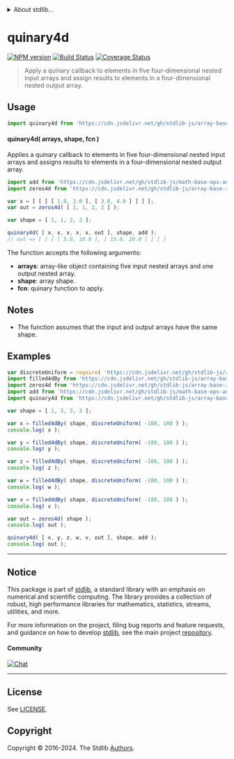 <!--

@license Apache-2.0

Copyright (c) 2023 The Stdlib Authors.

Licensed under the Apache License, Version 2.0 (the "License");
you may not use this file except in compliance with the License.
You may obtain a copy of the License at

   http://www.apache.org/licenses/LICENSE-2.0

Unless required by applicable law or agreed to in writing, software
distributed under the License is distributed on an "AS IS" BASIS,
WITHOUT WARRANTIES OR CONDITIONS OF ANY KIND, either express or implied.
See the License for the specific language governing permissions and
limitations under the License.

-->


<details>
  <summary>
    About stdlib...
  </summary>
  <p>We believe in a future in which the web is a preferred environment for numerical computation. To help realize this future, we've built stdlib. stdlib is a standard library, with an emphasis on numerical and scientific computation, written in JavaScript (and C) for execution in browsers and in Node.js.</p>
  <p>The library is fully decomposable, being architected in such a way that you can swap out and mix and match APIs and functionality to cater to your exact preferences and use cases.</p>
  <p>When you use stdlib, you can be absolutely certain that you are using the most thorough, rigorous, well-written, studied, documented, tested, measured, and high-quality code out there.</p>
  <p>To join us in bringing numerical computing to the web, get started by checking us out on <a href="https://github.com/stdlib-js/stdlib">GitHub</a>, and please consider <a href="https://opencollective.com/stdlib">financially supporting stdlib</a>. We greatly appreciate your continued support!</p>
</details>

# quinary4d

[![NPM version][npm-image]][npm-url] [![Build Status][test-image]][test-url] [![Coverage Status][coverage-image]][coverage-url] <!-- [![dependencies][dependencies-image]][dependencies-url] -->

> Apply a quinary callback to elements in five four-dimensional nested input arrays and assign results to elements in a four-dimensional nested output array.

<section class="intro">

</section>

<!-- /.intro -->



<section class="usage">

## Usage

```javascript
import quinary4d from 'https://cdn.jsdelivr.net/gh/stdlib-js/array-base-quinary4d@deno/mod.js';
```

#### quinary4d( arrays, shape, fcn )

Applies a quinary callback to elements in five four-dimensional nested input arrays and assigns results to elements in a four-dimensional nested output array.

```javascript
import add from 'https://cdn.jsdelivr.net/gh/stdlib-js/math-base-ops-add5@deno/mod.js';
import zeros4d from 'https://cdn.jsdelivr.net/gh/stdlib-js/array-base-zeros4d@deno/mod.js';

var x = [ [ [ [ 1.0, 2.0 ], [ 3.0, 4.0 ] ] ] ];
var out = zeros4d( [ 1, 1, 2, 2 ] );

var shape = [ 1, 1, 2, 2 ];

quinary4d( [ x, x, x, x, x, out ], shape, add );
// out => [ [ [ [ 5.0, 10.0 ], [ 15.0, 20.0 ] ] ] ]
```

The function accepts the following arguments:

-   **arrays**: array-like object containing five input nested arrays and one output nested array.
-   **shape**: array shape.
-   **fcn**: quinary function to apply.

</section>

<!-- /.usage -->

<section class="notes">

## Notes

-   The function assumes that the input and output arrays have the same shape.

</section>

<!-- /.notes -->

<section class="examples">

## Examples

<!-- eslint no-undef: "error" -->

```javascript
var discreteUniform = require( 'https://cdn.jsdelivr.net/gh/stdlib-js/random-base-discrete-uniform' ).factory;
import filled4dBy from 'https://cdn.jsdelivr.net/gh/stdlib-js/array-base-filled4d-by@deno/mod.js';
import zeros4d from 'https://cdn.jsdelivr.net/gh/stdlib-js/array-base-zeros4d@deno/mod.js';
import add from 'https://cdn.jsdelivr.net/gh/stdlib-js/math-base-ops-add5@deno/mod.js';
import quinary4d from 'https://cdn.jsdelivr.net/gh/stdlib-js/array-base-quinary4d@deno/mod.js';

var shape = [ 1, 3, 3, 3 ];

var x = filled4dBy( shape, discreteUniform( -100, 100 ) );
console.log( x );

var y = filled4dBy( shape, discreteUniform( -100, 100 ) );
console.log( y );

var z = filled4dBy( shape, discreteUniform( -100, 100 ) );
console.log( z );

var w = filled4dBy( shape, discreteUniform( -100, 100 ) );
console.log( w );

var v = filled4dBy( shape, discreteUniform( -100, 100 ) );
console.log( v );

var out = zeros4d( shape );
console.log( out );

quinary4d( [ x, y, z, w, v, out ], shape, add );
console.log( out );
```

</section>

<!-- /.examples -->

<!-- Section for related `stdlib` packages. Do not manually edit this section, as it is automatically populated. -->

<section class="related">

</section>

<!-- /.related -->

<!-- Section for all links. Make sure to keep an empty line after the `section` element and another before the `/section` close. -->


<section class="main-repo" >

* * *

## Notice

This package is part of [stdlib][stdlib], a standard library with an emphasis on numerical and scientific computing. The library provides a collection of robust, high performance libraries for mathematics, statistics, streams, utilities, and more.

For more information on the project, filing bug reports and feature requests, and guidance on how to develop [stdlib][stdlib], see the main project [repository][stdlib].

#### Community

[![Chat][chat-image]][chat-url]

---

## License

See [LICENSE][stdlib-license].


## Copyright

Copyright &copy; 2016-2024. The Stdlib [Authors][stdlib-authors].

</section>

<!-- /.stdlib -->

<!-- Section for all links. Make sure to keep an empty line after the `section` element and another before the `/section` close. -->

<section class="links">

[npm-image]: http://img.shields.io/npm/v/@stdlib/array-base-quinary4d.svg
[npm-url]: https://npmjs.org/package/@stdlib/array-base-quinary4d

[test-image]: https://github.com/stdlib-js/array-base-quinary4d/actions/workflows/test.yml/badge.svg?branch=v0.2.1
[test-url]: https://github.com/stdlib-js/array-base-quinary4d/actions/workflows/test.yml?query=branch:v0.2.1

[coverage-image]: https://img.shields.io/codecov/c/github/stdlib-js/array-base-quinary4d/main.svg
[coverage-url]: https://codecov.io/github/stdlib-js/array-base-quinary4d?branch=main

<!--

[dependencies-image]: https://img.shields.io/david/stdlib-js/array-base-quinary4d.svg
[dependencies-url]: https://david-dm.org/stdlib-js/array-base-quinary4d/main

-->

[chat-image]: https://img.shields.io/gitter/room/stdlib-js/stdlib.svg
[chat-url]: https://app.gitter.im/#/room/#stdlib-js_stdlib:gitter.im

[stdlib]: https://github.com/stdlib-js/stdlib

[stdlib-authors]: https://github.com/stdlib-js/stdlib/graphs/contributors

[umd]: https://github.com/umdjs/umd
[es-module]: https://developer.mozilla.org/en-US/docs/Web/JavaScript/Guide/Modules

[deno-url]: https://github.com/stdlib-js/array-base-quinary4d/tree/deno
[deno-readme]: https://github.com/stdlib-js/array-base-quinary4d/blob/deno/README.md
[umd-url]: https://github.com/stdlib-js/array-base-quinary4d/tree/umd
[umd-readme]: https://github.com/stdlib-js/array-base-quinary4d/blob/umd/README.md
[esm-url]: https://github.com/stdlib-js/array-base-quinary4d/tree/esm
[esm-readme]: https://github.com/stdlib-js/array-base-quinary4d/blob/esm/README.md
[branches-url]: https://github.com/stdlib-js/array-base-quinary4d/blob/main/branches.md

[stdlib-license]: https://raw.githubusercontent.com/stdlib-js/array-base-quinary4d/main/LICENSE

</section>

<!-- /.links -->

